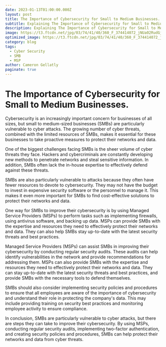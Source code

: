 ```yaml
---
date: 2023-01-13T01:00:00.000Z
layout: post
title: The Importance of Cybersecurity for Small to Medium Businesses.
subtitle: Explaining The Importance of Cybersecurity for Small to Medium Businesses.
description: Explaining The Importance of Cybersecurity for Small to Medium Businesses.
image: https://t3.ftcdn.net/jpg/03/74/41/40/360_F_374414072_jNUa02RudGjOdFUHYMes3zNxGMJDAi1k.jpg
optimized_image: https://t3.ftcdn.net/jpg/03/74/41/40/360_F_374414072_jNUa02RudGjOdFUHYMes3zNxGMJDAi1k.jpg
category: blog
tags:
  - Cyber Security 
  - SMB
  - MSP
author: Cameron Gellatly
paginate: true
---
```


# The Importance of Cybersecurity for Small to Medium Businesses.

Cybersecurity is an increasingly important concern for businesses of all sizes, but small to medium-sized businesses (SMBs) are particularly vulnerable to cyber attacks. The growing number of cyber threats, combined with the limited resources of SMBs, makes it essential for these businesses to take proactive measures to protect their networks and data.

One of the biggest challenges facing SMBs is the sheer volume of cyber threats they face. Hackers and cybercriminals are constantly developing new methods to penetrate networks and steal sensitive information. In addition, SMBs often lack the in-house expertise to effectively defend against these threats.

SMBs are also particularly vulnerable to attacks because they often have fewer resources to devote to cybersecurity. They may not have the budget to invest in expensive security software or the personnel to manage it. This makes it even more important for SMBs to find cost-effective solutions to protect their networks and data.

One way for SMBs to improve their cybersecurity is by using Managed Service Providers (MSPs) to perform tasks such as implementing firewalls, using antivirus software, and backing up data. MSPs can provide SMBs with the expertise and resources they need to effectively protect their networks and data. They can also help SMBs stay up-to-date with the latest security threats and best practices.

Managed Service Providers (MSPs) can assist SMBs in improving their cybersecurity by conducting regular security audits. These audits can help identify vulnerabilities in the network and provide recommendations for addressing them. MSPs can also provide SMBs with the expertise and resources they need to effectively protect their networks and data. They can stay up-to-date with the latest security threats and best practices, and provide SMBs with the necessary tools to defend themselves.

SMBs should also consider implementing security policies and procedures to ensure that all employees are aware of the importance of cybersecurity and understand their role in protecting the company's data. This may include providing training on security best practices and monitoring employee activity to ensure compliance.

In conclusion, SMBs are particularly vulnerable to cyber attacks, but there are steps they can take to improve their cybersecurity. By using MSPs, conducting regular security audits, implementing two-factor authentication, and creating security policies and procedures, SMBs can help protect their networks and data from cyber threats.

